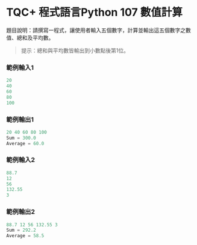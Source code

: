 # TQC+ 程式語言Python 107 數值計算
題目說明：請撰寫一程式，讓使用者輸入五個數字，計算並輸出這五個數字之數值、總和及平均數。
> 提示：總和與平均數皆輸出到小數點後第1位。
### 範例輸入1
```python
20
40
60
80
100
```
### 範例輸出1
```python
20 40 60 80 100
Sum = 300.0
Average = 60.0
```
### 範例輸入2
```python
88.7
12
56
132.55
3
```
### 範例輸出2
```python
88.7 12 56 132.55 3
Sum = 292.2
Average = 58.5
```
